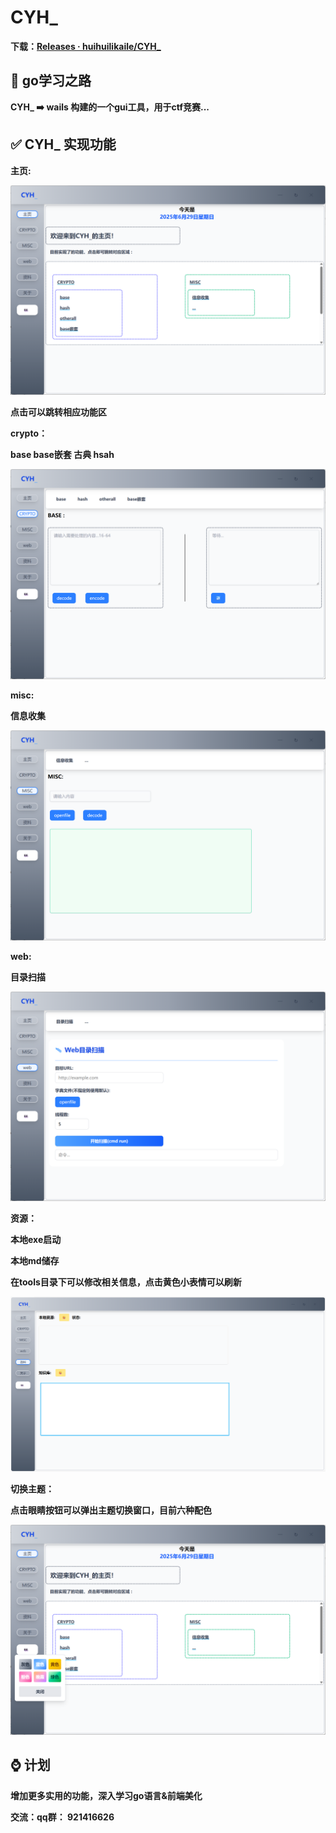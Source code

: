 # CYH_

**下载：[Releases · huihuilikaile/CYH_](https://github.com/huihuilikaile/CYH_/releases)**

## 🚩 go学习之路

**CYH_ ➡️ wails 构建的一个gui工具，用于ctf竞赛...**

## ✅ CYH_ 实现功能

**主页:**

![image](image/index.png)

**点击可以跳转相应功能区**

**crypto：**

**base base嵌套 古典 hsah**

![image](image/crypto.png)

**misc:**

**信息收集**

![image](image/misc.png)

**web:**

**目录扫描**

![image](image/web.png)

**资源：**

**本地exe启动**

**本地md储存**

**在tools目录下可以修改相关信息，点击黄色小表情可以刷新**

![image](image/assect.png)

**切换主题：**

**点击眼睛按钮可以弹出主题切换窗口，目前六种配色**

![image](image/color.png)

## ⌚ 计划

**增加更多实用的功能，深入学习go语言&前端美化**

**交流：qq群： 921416626**